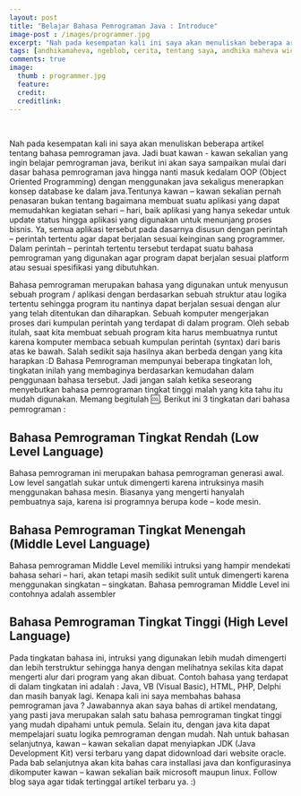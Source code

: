 ```yaml
---
layout: post
title: "Belajar Bahasa Pemrograman Java : Introduce"
image-post : /images/programmer.jpg
excerpt: "Nah pada kesempatan kali ini saya akan menuliskan beberapa artikel tentang bahasa pemrograman java. Jadi buat kawan - kawan sekalian yang ingin belajar pemrograman java, berikut ini akan saya sampaikan mulai dari dasar bahasa pemrograman java hingga nanti masuk kedalam OOP (Object Oriented Programming) dengan menggunakan java sekaligus menerapkan konsep database ke dalam java."
tags: [andhikamaheva, ngeblob, cerita, tentang saya, andhika maheva wicaksono, programmer indonesia]
comments: true
image:
  thumb : programmer.jpg
  feature:
  credit:
  creditlink:
---
```

<br>

Nah pada kesempatan kali ini saya akan menuliskan beberapa artikel tentang bahasa pemrograman java. Jadi buat kawan - kawan sekalian yang ingin belajar pemrograman java, berikut ini akan saya sampaikan mulai dari dasar bahasa pemrograman java hingga nanti masuk kedalam OOP (Object Oriented Programming) dengan menggunakan java sekaligus menerapkan konsep database ke dalam java.Tentunya kawan – kawan sekalian pernah penasaran bukan tentang bagaimana membuat suatu aplikasi yang dapat memudahkan kegiatan sehari – hari, baik aplikasi yang hanya sekedar untuk update status hingga aplikasi yang digunakan untuk menunjang proses bisnis. Ya, semua aplikasi tersebut pada dasarnya disusun dengan perintah – perintah tertentu agar dapat berjalan sesuai keinginan sang programmer. Dalam perintah – perintah tertentu tersebut terdapat suatu bahasa pemrograman yang digunakan agar program dapat berjalan sesuai platform atau sesuai spesifikasi yang dibutuhkan.

Bahasa pemrograman merupakan bahasa yang digunakan untuk menyusun sebuah program / aplikasi dengan berdasarkan sebuah struktur atau logika tertentu sehingga program itu nantinya dapat berjalan sesuai dengan alur yang telah ditentukan dan diharapkan. Sebuah komputer mengerjakan proses dari kumpulan perintah yang terdapat di dalam program. Oleh sebab itulah, saat kita membuat sebuah program kita harus membuatnya runtut karena komputer membaca sebuah kumpulan perintah (syntax) dari baris atas ke bawah. Salah sedikit saja hasilnya akan berbeda dengan yang kita harapkan :D Bahasa Pemrograman mempunyai beberapa tingkatan loh, tingkatan inilah yang membaginya berdasarkan kemudahan dalam penggunaan bahasa tersebut. Jadi jangan salah ketika seseorang menyebutkan bahasa pemrograman tingkat tinggi malah yang kita tahu itu mudah digunakan. Memang begitulah :cool:. Berikut ini 3 tingkatan dari bahasa pemrograman :

## Bahasa Pemrograman Tingkat Rendah (Low Level Language)

Bahasa pemrograman ini merupakan bahasa pemrograman generasi awal. Low level sangatlah sukar untuk dimengerti karena intruksinya masih menggunakan bahasa mesin. Biasanya yang mengerti hanyalah pembuatnya saja, karena isi programnya berupa kode – kode mesin.

## Bahasa Pemrograman Tingkat Menengah (Middle Level Language)
Bahasa pemrograman Middle Level memiliki intruksi yang hampir mendekati bahasa sehari – hari, akan tetapi masih sedikit sulit untuk dimengerti karena menggunakan singkatan – singkatan. Bahasa pemrograman Middle Level ini contohnya adalah assembler

## Bahasa Pemrograman Tingkat Tinggi (High Level Language)

Pada tingkatan bahasa ini, intruksi yang digunakan lebih mudah dimengerti dan lebih terstruktur sehingga hanya dengan melihatnya sekilas kita dapat mengerti alur dari program yang akan dibuat. Contoh bahasa yang terdapat di dalam tingkatan ini adalah : Java, VB (Visual Basic), HTML, PHP, Delphi dan masih banyak lagi. Kenapa kali ini saya membahas bahasa pemrograman java ? Jawabannya akan saya bahas di artikel mendatang, yang pasti java merupakan salah satu bahasa pemrograman tingkat tinggi yang mudah dipahami untuk pemula. Selain itu, dengan java kita dapat mempelajari suatu logika pemrograman dengan mudah. Nah untuk bahasan selanjutnya, kawan – kawan sekalian dapat menyiapkan JDK (Java Development Kit) versi terbaru yang dapat didownload dari website oracle. Pada bab selanjutnya akan kita bahas cara installasi java dan konfigurasinya dikomputer kawan – kawan sekalian baik microsoft maupun linux. Follow blog saya agar tidak tertinggal artikel terbaru ya. :)
